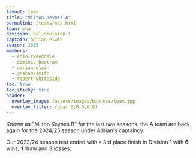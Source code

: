 ```yaml
---
layout: team
title: "Milton Keynes A"
permalink: /teams/mka.html
team: mka
division: bcl-division-1
captain: adrian-elwin
season: 2025
members:
  - eoin-tweeddale
  - dominic-bartram
  - adrian-elwin
  - graham-smith
  - robert-whiteside
toc: true
toc_sticky: true
header:
  overlay_image: /assets/images/banners/team.jpg
  overlay_filter: rgba( 0,0,0,0.8)
---
```


Known as "Milton Keynes B" for the last two seasons, the A team are back again for the 2024/25 season under Adrian's captaincy.

Our 2023/24 season test ended with a 3rd place finish in Division 1 with **6** wins, **1** draw and **3** losses.

